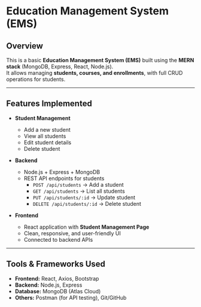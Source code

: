# Education Management System (EMS)

## Overview
This is a basic **Education Management System (EMS)** built using the **MERN stack** (MongoDB, Express, React, Node.js).  
It allows managing **students, courses, and enrollments**, with full CRUD operations for students.

---

## Features Implemented
- **Student Management**
  - Add a new student
  - View all students
  - Edit student details
  - Delete student

- **Backend**
  - Node.js + Express + MongoDB
  - REST API endpoints for students
    - `POST /api/students` → Add a student
    - `GET /api/students` → List all students
    - `PUT /api/students/:id` → Update student
    - `DELETE /api/students/:id` → Delete student

- **Frontend**
  - React application with **Student Management Page**
  - Clean, responsive, and user-friendly UI
  - Connected to backend APIs

---

## Tools & Frameworks Used
- **Frontend:** React, Axios, Bootstrap  
- **Backend:** Node.js, Express  
- **Database:** MongoDB (Atlas Cloud)  
- **Others:** Postman (for API testing), Git/GitHub  

